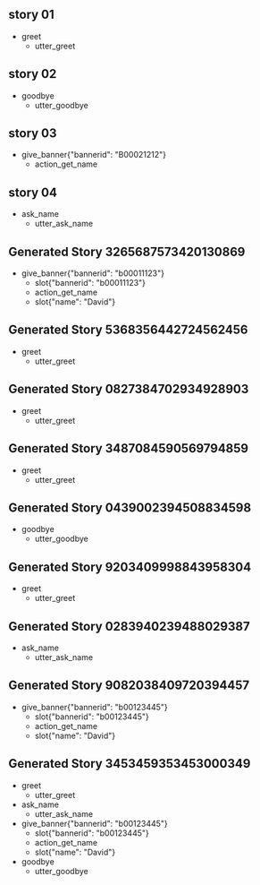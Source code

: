 ## story 01
* greet
  - utter_greet

## story 02
* goodbye
  - utter_goodbye

## story 03
* give_banner{"bannerid": "B00021212"}
  - action_get_name

## story 04
* ask_name
  - utter_ask_name

## Generated Story 3265687573420130869
* give_banner{"bannerid": "b00011123"}
    - slot{"bannerid": "b00011123"}
    - action_get_name
    - slot{"name": "David"}

## Generated Story 5368356442724562456
* greet
  - utter_greet

## Generated Story 0827384702934928903
* greet
  - utter_greet

## Generated Story 3487084590569794859
* greet
  - utter_greet

## Generated Story 0439002394508834598
* goodbye
    - utter_goodbye

## Generated Story 9203409998843958304
* greet
  - utter_greet

## Generated Story 0283940239488029387
* ask_name
    - utter_ask_name

## Generated Story 9082038409720394457
* give_banner{"bannerid": "b00123445"}
    - slot{"bannerid": "b00123445"}
    - action_get_name
    - slot{"name": "David"}

## Generated Story 3453459353453000349
* greet
  - utter_greet
* ask_name
  - utter_ask_name
* give_banner{"bannerid": "b00123445"}
  - slot{"bannerid": "b00123445"}
  - action_get_name
  - slot{"name": "David"}
* goodbye
    - utter_goodbye
